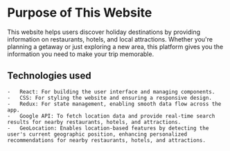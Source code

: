 # Purpose of This Website
This website helps users discover holiday destinations by providing information on restaurants, hotels, and local attractions. Whether you're planning a getaway or just exploring a new area, this platform gives you the information you need to make your trip memorable.

## Technologies used
    -   React: For building the user interface and managing components.
    -   CSS: For styling the website and ensuring a responsive design.
    -   Redux: For state management, enabling smooth data flow across the app.
    -   Google API: To fetch location data and provide real-time search results for nearby restaurants, hotels, and attractions.
    -   GeoLocation: Enables location-based features by detecting the user's current geographic position, enhancing personalized recommendations for nearby restaurants, hotels, and attractions.
